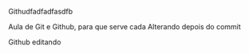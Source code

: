 Githudfadfadfasdfb

Aula de Git e Github, para que serve cada
Alterando depois do commit

Github editando
